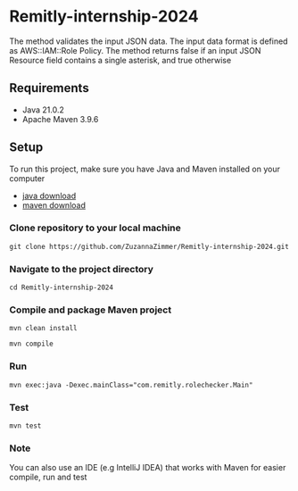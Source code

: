 # Remitly-internship-2024

The method validates the input JSON data. The input data format is defined as AWS::IAM::Role Policy. The method returns false if an input JSON Resource field contains a single asterisk, and true otherwise

## Requirements
* Java 21.0.2
* Apache Maven 3.9.6

## Setup
To run this project, make sure you have Java and Maven installed on your computer

* [java download](https://www.oracle.com/java/technologies/downloads/)
* [maven download](https://maven.apache.org/download.cgi)


### Clone repository to your local machine
```
git clone https://github.com/ZuzannaZimmer/Remitly-internship-2024.git
```
### Navigate to the project directory
```
cd Remitly-internship-2024
```
### Compile and package Maven project
```
mvn clean install
```
```
mvn compile
```
### Run
```
mvn exec:java -Dexec.mainClass="com.remitly.rolechecker.Main"
```
### Test
```
mvn test
```

### Note

You can also use an IDE (e.g IntelliJ IDEA) that works with Maven for easier compile, run and test


